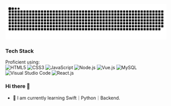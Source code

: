 <picture>
  <source media="(prefers-color-scheme: dark)" srcset="https://raw.githubusercontent.com/HashCookie/HashCookie/output/github-contribution-grid-snake-dark.svg">
  <source media="(prefers-color-scheme: light)" srcset="https://raw.githubusercontent.com/HashCookie/HashCookie/output/github-contribution-grid-snake.svg">
  <img alt="github contribution grid snake animation" src="https://raw.githubusercontent.com/HashCookie/HashCookie/output/github-contribution-grid-snake.svg">
</picture>

### Tech Stack

Proficient using:<br/>
<img alt="HTML5" height="25" width="25" src="https://cdn.jsdelivr.net/gh/devicons/devicon/icons/html5/html5-original.svg" />
<img alt="CSS3" height="25" width="25" src="https://cdn.jsdelivr.net/gh/devicons/devicon/icons/css3/css3-original.svg" />
<img alt="JavaScript" height="25" width="25" src="https://cdn.jsdelivr.net/gh/devicons/devicon/icons/javascript/javascript-original.svg" />
<img alt="Node.js" height="25" width="25" src="https://cdn.jsdelivr.net/gh/devicons/devicon/icons/nodejs/nodejs-original.svg" />
<img alt="Vue.js" height="25" width="25" src="https://cdn.jsdelivr.net/gh/devicons/devicon/icons/vuejs/vuejs-original.svg" />
<img alt="MySQL" height="25" width="25" src="https://cdn.jsdelivr.net/gh/devicons/devicon/icons/mysql/mysql-original.svg" />
<img alt="Visual Studio Code" height="25" width="25" src="https://cdn.jsdelivr.net/gh/devicons/devicon/icons/vscode/vscode-original.svg" />
<img alt="React.js" height="25" width="25" src="https://cdn.jsdelivr.net/gh/devicons/devicon/icons/react/react-original.svg" />


### Hi there 👋


- 🌱 I am currently learning Swift｜Python｜Backend.
